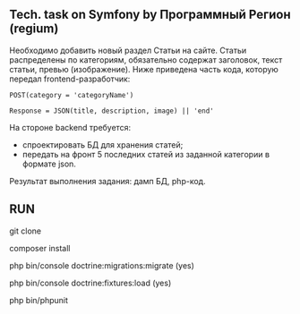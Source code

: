 ## Tech. task on Symfony by Программный Регион (regium)
Необходимо добавить новый раздел Статьи на сайте. Статьи распределены по категориям, обязательно содержат заголовок, текст статьи, превью (изображение).
Ниже приведена часть кода, которую передал frontend-разработчик:

`POST(category = 'categoryName')`

`Response = JSON(title, description, image) || 'end'`

На стороне backend требуется:
- спроектировать БД для хранения статей;
- передать на фронт 5 последних статей из заданной категории в формате json.

Результат выполнения задания: дамп БД, php-код.


## RUN
git clone

composer install

php bin/console doctrine:migrations:migrate (yes)

php bin/console doctrine:fixtures:load (yes)

php bin/phpunit